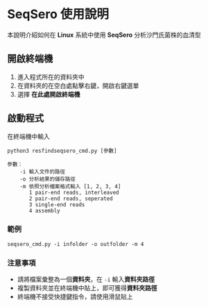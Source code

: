 # SeqSero 使用說明

本說明介紹如何在 **Linux** 系統中使用 **SeqSero** 分析沙門氏菌株的血清型

## 開啟終端機

 1. 進入程式所在的資料夾中
 2. 在資料夾的在空白處點擊右鍵，開啟右鍵選單
 32. 選擇 **在此處開啟終端機**

## 啟動程式
在終端機中輸入
```
python3 resfindseqsero_cmd.py [參數]

參數：
	-i 輸入文件的路徑
	-o 分析結果的儲存路徑
	-m 依照分析檔案格式輸入 [1, 2, 3, 4]
	   1 pair-end reads, interleaved
	   2 pair-end reads, seperated
	   3 single-end reads
	   4 assembly
```
### 範例
```
seqsero_cmd.py -i infolder -o outfolder -m 4
```
### 注意事項

-   請將檔案彙整為一個**資料夾**，在  `-i`  輸入**資料夾路徑**
-   複製資料夾並在終端機中貼上，即可獲得**資料夾路徑**
-   終端機不接受快捷鍵指令，請使用滑鼠貼上
<!--stackedit_data:
eyJoaXN0b3J5IjpbLTg4MjUxMzQ2MCwtMTkxMzE4NDQzNyw3OT
U0NTkxNjVdfQ==
-->
